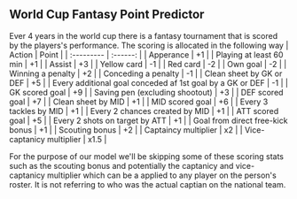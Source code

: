 ## World Cup Fantasy Point Predictor

Ever 4 years in the world cup there is a fantasy tournament that is scored by the players's performance. The scoring is allocated in the following way 
| Action | Point |
| :--------- | :------: |
| Apperance | +1 |
| Playing at least 60 min | +1 |
| Assist | +3 |
| Yellow card | -1 |
| Red card | -2 |
| Own goal | -2 |
| Winning a penalty | +2 |
| Conceding a penalty | -1 |
| Clean sheet by GK or DEF | +5 |
| Every additional goal conceded af 1st goal by a GK or DEF | -1 |
| GK scored goal | +9 |
| Saving pen (excluding shootout) | +3 |
| DEF scored goal | +7 |
| Clean sheet by MID | +1 |
| MID scored goal | +6 |
| Every 3 tackles by MID | +1 |
| Every 2 chances created by MID | +1 |
| ATT scored goal | +5 |
| Every 2 shots on target by ATT | +1 |
| Goal from direct free-kick bonus | +1 |
| Scouting bonus | +2 |
| Captaincy multiplier | x2 |
| Vice-captanicy multiplier | x1.5 |

For the purpose of our model we'll be skipping some of these scoring stats such as the scouting bonus and potentially the captanicy and vice-captanicy multiplier which can be a applied to any player on the person's roster. It is not referring to who was the actual captian on the national team.